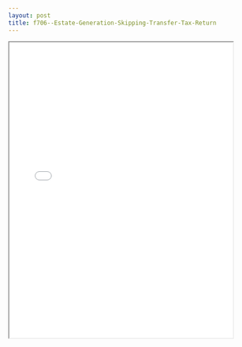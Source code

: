 ```yaml
---
layout: post
title: f706--Estate-Generation-Skipping-Transfer-Tax-Return
---
```


<div class="pdf-container">
<iframe src="/ea/_pdf-2-md/f706--Estate-Generation-Skipping-Transfer-Tax-Return.pdf" height="600" width="90%" allowFullScreen="true"></iframe>
</div>


